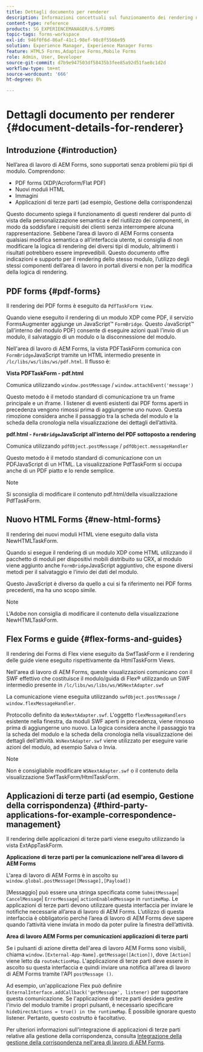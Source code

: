 ```yaml
---
title: Dettagli documento per renderer
description: Informazioni concettuali sul funzionamento dei rendering nell’area di lavoro di AEM Forms per eseguire il rendering dei vari tipi di file e moduli supportati.
content-type: reference
products: SG_EXPERIENCEMANAGER/6.5/FORMS
topic-tags: forms-workspace
exl-id: 946f0f6d-86af-41c1-98ef-98c8f5566e95
solution: Experience Manager, Experience Manager Forms
feature: HTML5 Forms,Adaptive Forms,Mobile Forms
role: Admin, User, Developer
source-git-commit: d7b9e947503df58435b3fee85a92d51fae8c1d2d
workflow-type: tm+mt
source-wordcount: '666'
ht-degree: 0%

---
```


# Dettagli documento per renderer {#document-details-for-renderer}

## Introduzione {#introduction}

Nell’area di lavoro di AEM Forms, sono supportati senza problemi più tipi di modulo. Comprendono:

* PDF forms (XDP/Acroform/Flat PDF)
* Nuovi moduli HTML
* Immagini
* Applicazioni di terze parti (ad esempio, Gestione della corrispondenza)

Questo documento spiega il funzionamento di questi renderer dal punto di vista della personalizzazione semantica e del riutilizzo dei componenti, in modo da soddisfare i requisiti dei clienti senza interrompere alcuna rappresentazione. Sebbene l’area di lavoro di AEM Forms consenta qualsiasi modifica semantica o all’interfaccia utente, si consiglia di non modificare la logica di rendering dei diversi tipi di modulo, altrimenti i risultati potrebbero essere imprevedibili. Questo documento offre indicazioni e supporto per il rendering dello stesso modulo, l’utilizzo degli stessi componenti dell’area di lavoro in portali diversi e non per la modifica della logica di rendering.

## PDF forms {#pdf-forms}

Il rendering dei PDF forms è eseguito da `PdfTaskForm View`.

Quando viene eseguito il rendering di un modulo XDP come PDF, il servizio FormsAugmenter aggiunge un JavaScript™ `FormBridge`. Questo JavaScript™ (all’interno del modulo PDF) consente di eseguire azioni quali l’invio di un modulo, il salvataggio di un modulo o la disconnessione del modulo.

Nell&#39;area di lavoro di AEM Forms, la vista PDFTaskForm comunica con `FormBridge`JavaScript tramite un HTML intermedio presente in `/lc/libs/ws/libs/ws/pdf.html`. Il flusso è:

**Vista PDFTaskForm - pdf.html**

Comunica utilizzando `window.postMessage` / `window.attachEvent('message')`

Questo metodo è il metodo standard di comunicazione tra un frame principale e un iframe. I listener di eventi esistenti dai PDF forms aperti in precedenza vengono rimossi prima di aggiungerne uno nuovo. Questa rimozione considera anche il passaggio tra la scheda del modulo e la scheda della cronologia nella visualizzazione dei dettagli dell’attività.

**pdf.html - `FormBridge`JavaScript all&#39;interno del PDF sottoposto a rendering**

Comunica utilizzando `pdfObject.postMessage` / `pdfObject.messageHandler`

Questo metodo è il metodo standard di comunicazione con un PDFJavaScript di un HTML. La visualizzazione PdfTaskForm si occupa anche di un PDF piatto e lo rende semplice.

>[!NOTE]
>
>Si sconsiglia di modificare il contenuto pdf.html/della visualizzazione PdfTaskForm.

## Nuovo HTML Forms {#new-html-forms}

Il rendering dei nuovi moduli HTML viene eseguito dalla vista NewHTMLTaskForm.

Quando si esegue il rendering di un modulo XDP come HTML utilizzando il pacchetto di moduli per dispositivi mobili distribuito su CRX, al modulo viene aggiunto anche `FormBridge`JavaScript aggiuntivo, che espone diversi metodi per il salvataggio e l’invio dei dati del modulo.

Questo JavaScript è diverso da quello a cui si fa riferimento nei PDF forms precedenti, ma ha uno scopo simile.

>[!NOTE]
>
>L&#39;Adobe non consiglia di modificare il contenuto della visualizzazione NewHTMLTaskForm.

## Flex Forms e guide {#flex-forms-and-guides}

Il rendering dei Forms di Flex viene eseguito da SwfTaskForm e il rendering delle guide viene eseguito rispettivamente da HtmlTaskForm Views.

Nell&#39;area di lavoro di AEM Forms, queste visualizzazioni comunicano con il SWF effettivo che costituisce il modulo/guida di Flex® utilizzando un SWF intermedio presente in `/lc/libs/ws/libs/ws/WSNextAdapter.swf`

La comunicazione viene eseguita utilizzando `swfObject.postMessage` / `window.flexMessageHandler`.

Protocollo definito da `WsNextAdapter.swf`. L&#39;oggetto `flexMessageHandlers` esistente nella finestra, da moduli SWF aperti in precedenza, viene rimosso prima di aggiungerne uno nuovo. La logica considera anche il passaggio tra la scheda del modulo e la scheda della cronologia nella visualizzazione dei dettagli dell’attività. `WsNextAdapter.swf` viene utilizzato per eseguire varie azioni del modulo, ad esempio Salva o Invia.

>[!NOTE]
>
>Non è consigliabile modificare `WSNextAdapter.swf` o il contenuto della visualizzazione SwfTaskForm/HtmlTaskForm.

## Applicazioni di terze parti (ad esempio, Gestione della corrispondenza) {#third-party-applications-for-example-correspondence-management}

Il rendering delle applicazioni di terze parti viene eseguito utilizzando la vista ExtAppTaskForm.

**Applicazione di terze parti per la comunicazione nell&#39;area di lavoro di AEM Forms**

L&#39;area di lavoro di AEM Forms è in ascolto su `window.global.postMessage([Message],[Payload])`

[Messaggio] può essere una stringa specificata come `SubmitMessage`| `CancelMessage`| `ErrorMessage`| `actionEnabledMessage` in `runtimeMap`. Le applicazioni di terze parti devono utilizzare questa interfaccia per inviare le notifiche necessarie all’area di lavoro di AEM Forms. L’utilizzo di questa interfaccia è obbligatorio perché l’area di lavoro di AEM Forms deve sapere quando l’attività viene inviata in modo da poter pulire la finestra dell’attività.

**Area di lavoro AEM Forms per comunicazioni applicazioni di terze parti**

Se i pulsanti di azione diretta dell&#39;area di lavoro AEM Forms sono visibili, chiama `window.[External-App-Name].getMessage([Action])`, dove `[Action]` viene letto da `routeActionMap`. L&#39;applicazione di terze parti deve essere in ascolto su questa interfaccia e quindi inviare una notifica all&#39;area di lavoro di AEM Forms tramite l&#39;API `postMessage ()`.

Ad esempio, un&#39;applicazione Flex può definire `ExternalInterface.addCallback('getMessage', listener)` per supportare questa comunicazione. Se l&#39;applicazione di terze parti desidera gestire l&#39;invio del modulo tramite i propri pulsanti, è necessario specificare `hideDirectActions = true() in the runtimeMap`. È possibile ignorare questo listener. Pertanto, questo costrutto è facoltativo.

Per ulteriori informazioni sull&#39;integrazione di applicazioni di terze parti relative alla gestione della corrispondenza, consulta [Integrazione della gestione della corrispondenza nell&#39;area di lavoro di AEM Forms](/help/forms/using/integrating-correspondence-management-html-workspace.md).
